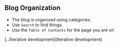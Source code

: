 ## Blog Organization

- The blog is organized using categories.
- Use `Search` to find things.
- Use the `Table of Contents` for the page you are on


[../Iterative development](Iterative development)